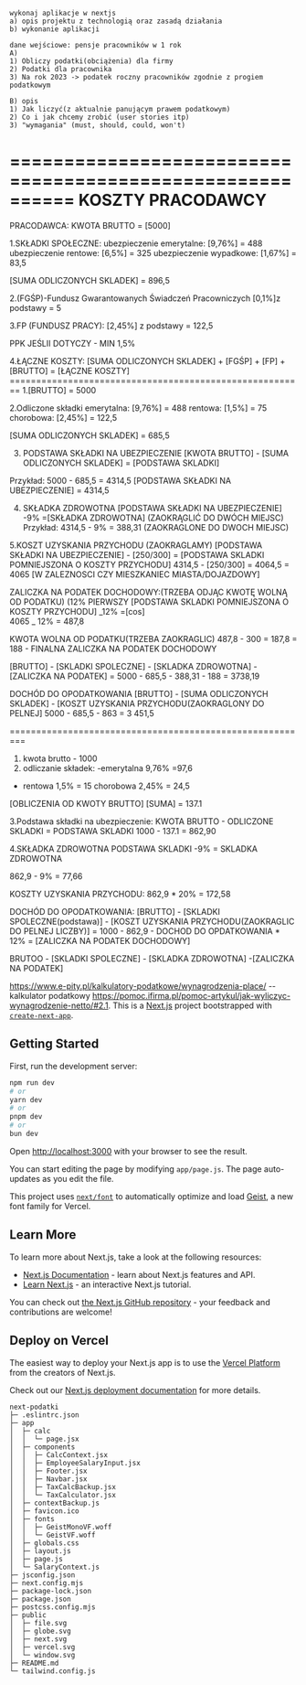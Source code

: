 ```
wykonaj aplikacje w nextjs
a) opis projektu z technologią oraz zasadą działania
b) wykonanie aplikacji

dane wejściowe: pensje pracowników w 1 rok
A)
1) Obliczy podatki(obciążenia) dla firmy
2) Podatki dla pracownika
3) Na rok 2023 -> podatek roczny pracowników zgodnie z progiem podatkowym

B) opis
1) Jak liczyć(z aktualnie panującym prawem podatkowym)
2) Co i jak chcemy zrobić (user stories itp)
3) "wymagania" (must, should, could, won't)
```

==========================================================
KOSZTY PRACODAWCY
============================================================
PRACODAWCA:
KWOTA BRUTTO = [5000]

1.SKŁADKI SPOŁECZNE:
ubezpieczenie emerytalne: [9,76%] = 488
ubezpieczenie rentowe: [6,5%] = 325
ubezpieczenie wypadkowe: [1,67%] = 83,5

[SUMA ODLICZONYCH SKLADEK] = 896,5

2.(FGŚP)-Fundusz Gwarantowanych Świadczeń Pracowniczych [0,1%]z podstawy = 5

3.FP (FUNDUSZ PRACY): [2,45%] z podstawy = 122,5

PPK JEŚLII DOTYCZY - MIN 1,5%

4.ŁĄCZNE KOSZTY:
[SUMA ODLICZONYCH SKLADEK] + [FGŚP] + [FP] + [BRUTTO] = [ŁĄCZNE KOSZTY]
======================================================== 1.[BRUTTO] = 5000

2.Odliczone składki
emerytalna: [9,76%] = 488
rentowa: [1,5%] = 75
chorobowa: [2,45%] = 122,5

[SUMA ODLICZONYCH SKLADEK] = 685,5

3. PODSTAWA SKŁADKI NA UBEZPIECZENIE
   [KWOTA BRUTTO] - [SUMA ODLICZONYCH SKLADEK] = [PODSTAWA SKLADKI]

Przykład:
5000 - 685,5 = 4314,5
[PODSTAWA SKŁADKI NA UBEZPIECZENIE] = 4314,5

4. SKŁADKA ZDROWOTNA
   [PODSTAWA SKŁADKI NA UBEZPIECZENIE] -9% =[SKŁADKA ZDROWOTNA] (ZAOKRĄGLIĆ DO DWÓCH MIEJSC)
   Przykład:
   4314,5 - 9% = 388,31 (ZAOKRAGLONE DO DWOCH MIEJSC)

5.KOSZT UZYSKANIA PRZYCHODU (ZAOKRAGLAMY)
[PODSTAWA SKŁADKI NA UBEZPIECZENIE] - [250/300] = [PODSTAWA SKLADKI POMNIEJSZONA O KOSZTY PRZYCHODU]
4314,5 - [250/300] = 4064,5 = 4065 [W ZALEZNOSCI CZY MIESZKANIEC MIASTA/DOJAZDOWY]

ZALICZKA NA PODATEK DOCHODOWY:(TRZEBA ODJĄC KWOTĘ WOLNĄ OD PODATKU) (12% PIERWSZY
[PODSTAWA SKLADKI POMNIEJSZONA O KOSZTY PRZYCHODU] _12% =[cos]  
4065 _ 12% = 487,8

KWOTA WOLNA OD PODATKU(TRZEBA ZAOKRAGLIC)
487,8 - 300 = 187,8 = 188 - FINALNA ZALICZKA NA PODATEK DOCHODOWY

[BRUTTO] - [SKLADKI SPOLECZNE] - [SKLADKA ZDROWOTNA] -[ZALICZKA NA PODATEK] =
5000 - 685,5 - 388,31 - 188 = 3738,19

DOCHÓD DO OPODATKOWANIA
[BRUTTO] - [SUMA ODLICZONYCH SKLADEK] - [KOSZT UZYSKANIA PRZYCHODU(ZAOKRAGLONY DO PELNEJ]
5000 - 685,5 - 863 = 3 451,5

=========================================================

1. kwota brutto - 1000
2. odliczanie składek:
   -emerytalna 9,76% =97,6

- rentowa 1,5% = 15
  chorobowa 2,45% = 24,5

[OBLICZENIA OD KWOTY BRUTTO]
[SUMA] = 137.1

3.Podstawa składki na ubezpieczenie:
KWOTA BRUTTO - ODLICZONE SKLADKI = PODSTAWA SKLADKI
1000 - 137.1 = 862,90

4.SKŁADKA ZDROWOTNA
PODSTAWA SKLADKI -9% = SKLADKA ZDROWOTNA

862,9 - 9% = 77,66

KOSZTY UZYSKANIA PRZYCHODU:
862,9 \* 20% = 172,58

DOCHÓD DO OPODATKOWANIA:
[BRUTTO] - [SKLADKI SPOLECZNE(podstawa)] - [KOSZT UZYSKANIA PRZYCHODU(ZAOKRAGLIC DO PELNEJ LICZBY)] =
1000 - 862,9 -
DOCHOD DO OPDATKOWANIA \* 12% = [ZALICZKA NA PODATEK DOCHODOWY]

BRUTOO - [SKLADKI SPOLECZNE] - [SKLADKA ZDROWOTNA] -[ZALICZKA NA PODATEK]

https://www.e-pity.pl/kalkulatory-podatkowe/wynagrodzenia-place/ -- kalkulator podatkowy
https://pomoc.ifirma.pl/pomoc-artykul/jak-wyliczyc-wynagrodzenie-netto/#2.1.
This is a [Next.js](https://nextjs.org) project bootstrapped with [`create-next-app`](https://github.com/vercel/next.js/tree/canary/packages/create-next-app).

## Getting Started

First, run the development server:

```bash
npm run dev
# or
yarn dev
# or
pnpm dev
# or
bun dev
```

Open [http://localhost:3000](http://localhost:3000) with your browser to see the result.

You can start editing the page by modifying `app/page.js`. The page auto-updates as you edit the file.

This project uses [`next/font`](https://nextjs.org/docs/app/building-your-application/optimizing/fonts) to automatically optimize and load [Geist](https://vercel.com/font), a new font family for Vercel.

## Learn More

To learn more about Next.js, take a look at the following resources:

- [Next.js Documentation](https://nextjs.org/docs) - learn about Next.js features and API.
- [Learn Next.js](https://nextjs.org/learn) - an interactive Next.js tutorial.

You can check out [the Next.js GitHub repository](https://github.com/vercel/next.js) - your feedback and contributions are welcome!

## Deploy on Vercel

The easiest way to deploy your Next.js app is to use the [Vercel Platform](https://vercel.com/new?utm_medium=default-template&filter=next.js&utm_source=create-next-app&utm_campaign=create-next-app-readme) from the creators of Next.js.

Check out our [Next.js deployment documentation](https://nextjs.org/docs/app/building-your-application/deploying) for more details.

```
next-podatki
├─ .eslintrc.json
├─ app
│  ├─ calc
│  │  └─ page.jsx
│  ├─ components
│  │  ├─ CalcContext.jsx
│  │  ├─ EmployeeSalaryInput.jsx
│  │  ├─ Footer.jsx
│  │  ├─ Navbar.jsx
│  │  ├─ TaxCalcBackup.jsx
│  │  └─ TaxCalculator.jsx
│  ├─ contextBackup.js
│  ├─ favicon.ico
│  ├─ fonts
│  │  ├─ GeistMonoVF.woff
│  │  └─ GeistVF.woff
│  ├─ globals.css
│  ├─ layout.js
│  ├─ page.js
│  └─ SalaryContext.js
├─ jsconfig.json
├─ next.config.mjs
├─ package-lock.json
├─ package.json
├─ postcss.config.mjs
├─ public
│  ├─ file.svg
│  ├─ globe.svg
│  ├─ next.svg
│  ├─ vercel.svg
│  └─ window.svg
├─ README.md
└─ tailwind.config.js

```